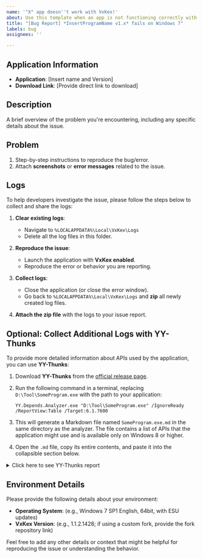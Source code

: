 ```yaml
---
name: '"X" app doesn''t work with VxKex!'
about: Use this template when an app is not functioning correctly with VxKex enabled.
title: "[Bug Report] *InsertProgramName v1.x* fails on Windows 7"
labels: bug
assignees: ''

---
```


## Application Information

- **Application**: [Insert name and Version]
- **Download Link**: [Provide direct link to download]

## Description

A brief overview of the problem you're encountering, including any specific details about the issue.

## Problem

1. Step-by-step instructions to reproduce the bug/error.
2. Attach **screenshots** or **error messages** related to the issue.

## Logs

To help developers investigate the issue, please follow the steps below to collect and share the logs:

1. **Clear existing logs**:
   - Navigate to `%LOCALAPPDATA%\Local\VxKex\Logs`
   - Delete all the log files in this folder.

2. **Reproduce the issue**:
   - Launch the application with **VxKex enabled**.
   - Reproduce the error or behavior you are reporting.

3. **Collect logs**:
   - Close the application (or close the error window).
   - Go back to `%LOCALAPPDATA%\Local\VxKex\Logs` and **zip** all newly created log files.

4. **Attach the zip file** with the logs to your issue report.

## Optional: Collect Additional Logs with YY-Thunks  

To provide more detailed information about APIs used by the application, you can use **YY-Thunks**:  

1. Download **YY-Thunks** from the [official release page](https://github.com/Chuyu-Team/YY-Thunks/releases).  
2. Run the following command in a terminal, replacing `D:\Tool\SomeProgram.exe` with the path to your application:  
   ```  
   YY.Depends.Analyzer.exe "D:\Tool\SomeProgram.exe" /IgnoreReady /ReportView:Table /Target:6.1.7600  
   ```  
3. This will generate a Markdown file named `SomeProgram.exe.md` in the same directory as the analyzer. The file contains a list of APIs that the application might use and is available only on Windows 8 or higher.  

4. Open the `.md` file, copy its entire contents, and paste it into the collapsible section below.

<details>
  <summary>Click here to see YY-Thunks report</summary>

PASTE THE ENTIRE MD CONTENT HERE

</details>

## Environment Details

Please provide the following details about your environment:

- **Operating System**: (e.g., Windows 7 SP1 English, 64bit, with ESU updates)
- **VxKex Version**: (e.g., 1.1.2.1428; if using a custom fork, provide the fork repository link)

Feel free to add any other details or context that might be helpful for reproducing the issue or understanding the behavior.
